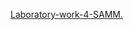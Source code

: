 [Laboratory-work-4-SAMM.](https://docs.google.com/spreadsheets/d/1vMU5GJd5AdBasLqoA2rlAPkNhQj1jg4mH5pz6BZZuBI/edit?usp=sharing)